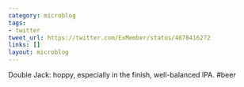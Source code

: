 ```yaml
---
category: microblog
tags:
- twitter
tweet_url: https://twitter.com/ExMember/status/4678416272
links: []
layout: microblog
---
```

Double Jack: hoppy, especially in the finish, well-balanced IPA. #beer
